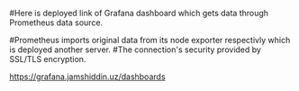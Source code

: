 #Here is deployed link of Grafana dashboard which gets data through Prometheus data source.

#Prometheus imports original data from its node exporter respectivly which is deployed another server.
#The connection's security provided by SSL/TLS encryption.

https://grafana.jamshiddin.uz/dashboards
